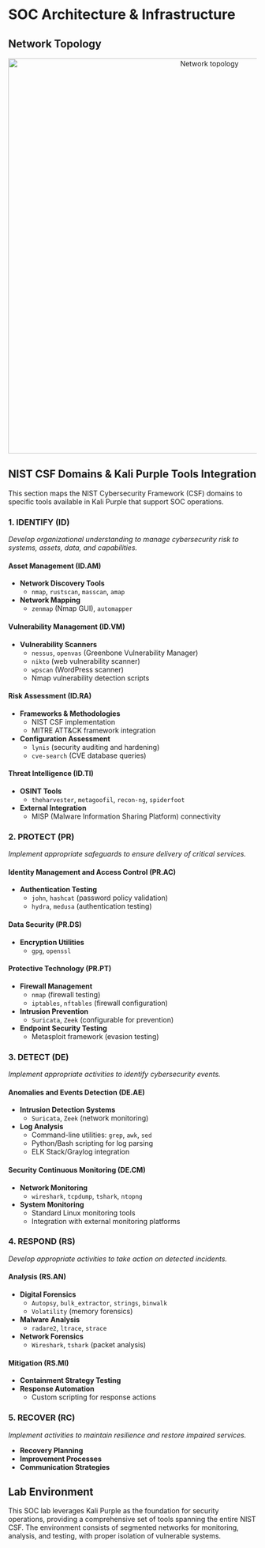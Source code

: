 # SOC Architecture & Infrastructure

## Network Topology

<div align="center">
<img src="../sources/network1.png" alt="Network topology" width="800"/>
</div>

## NIST CSF Domains & Kali Purple Tools Integration

This section maps the NIST Cybersecurity Framework (CSF) domains to specific tools available in Kali Purple that support SOC operations.

### 1. IDENTIFY (ID)
*Develop organizational understanding to manage cybersecurity risk to systems, assets, data, and capabilities.*

#### Asset Management (ID.AM)
- **Network Discovery Tools**
  - `nmap`, `rustscan`, `masscan`, `amap`
- **Network Mapping**
  - `zenmap` (Nmap GUI), `automapper`

#### Vulnerability Management (ID.VM)
- **Vulnerability Scanners**
  - `nessus`, `openvas` (Greenbone Vulnerability Manager)
  - `nikto` (web vulnerability scanner)
  - `wpscan` (WordPress scanner)
  - Nmap vulnerability detection scripts

#### Risk Assessment (ID.RA)
- **Frameworks & Methodologies**
  - NIST CSF implementation
  - MITRE ATT&CK framework integration
- **Configuration Assessment**
  - `lynis` (security auditing and hardening)
  - `cve-search` (CVE database queries)

#### Threat Intelligence (ID.TI)
- **OSINT Tools**
  - `theharvester`, `metagoofil`, `recon-ng`, `spiderfoot`
- **External Integration**
  - MISP (Malware Information Sharing Platform) connectivity

### 2. PROTECT (PR)
*Implement appropriate safeguards to ensure delivery of critical services.*

#### Identity Management and Access Control (PR.AC)
- **Authentication Testing**
  - `john`, `hashcat` (password policy validation)
  - `hydra`, `medusa` (authentication testing)

#### Data Security (PR.DS)
- **Encryption Utilities**
  - `gpg`, `openssl`

#### Protective Technology (PR.PT)
- **Firewall Management**
  - `nmap` (firewall testing)
  - `iptables`, `nftables` (firewall configuration)
- **Intrusion Prevention**
  - `Suricata`, `Zeek` (configurable for prevention)
- **Endpoint Security Testing**
  - Metasploit framework (evasion testing)

### 3. DETECT (DE)
*Implement appropriate activities to identify cybersecurity events.*

#### Anomalies and Events Detection (DE.AE)
- **Intrusion Detection Systems**
  - `Suricata`, `Zeek` (network monitoring)
- **Log Analysis**
  - Command-line utilities: `grep`, `awk`, `sed`
  - Python/Bash scripting for log parsing
  - ELK Stack/Graylog integration

#### Security Continuous Monitoring (DE.CM)
- **Network Monitoring**
  - `wireshark`, `tcpdump`, `tshark`, `ntopng`
- **System Monitoring**
  - Standard Linux monitoring tools
  - Integration with external monitoring platforms

### 4. RESPOND (RS)
*Develop appropriate activities to take action on detected incidents.*

#### Analysis (RS.AN)
- **Digital Forensics**
  - `Autopsy`, `bulk_extractor`, `strings`, `binwalk`
  - `Volatility` (memory forensics)
- **Malware Analysis**
  - `radare2`, `ltrace`, `strace`
- **Network Forensics**
  - `Wireshark`, `tshark` (packet analysis)

#### Mitigation (RS.MI)
- **Containment Strategy Testing**
- **Response Automation**
  - Custom scripting for response actions

### 5. RECOVER (RC)
*Implement activities to maintain resilience and restore impaired services.*

- **Recovery Planning**  
- **Improvement Processes**
- **Communication Strategies**

## Lab Environment

This SOC lab leverages Kali Purple as the foundation for security operations, providing a comprehensive set of tools spanning the entire NIST CSF. The environment consists of segmented networks for monitoring, analysis, and testing, with proper isolation of vulnerable systems.

